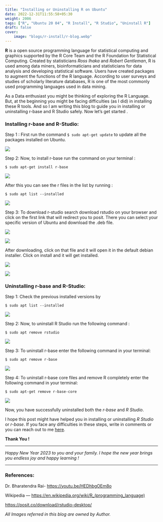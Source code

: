 ```yaml
---
title: "Installing or Uninstalling R on Ubuntu"
date: 2022-12-31T11:55:58+05:30
weight: 2006
tags: ["R", "Ubuntu 20 04", "R Install", "R Studio", "Uninstall R"]
draft: false
cover:
    image: "blogs/r-install/r-blog.webp"
---
```


**R** is a open source programming language for statistical computing and graphics supported by the R Core Team and the R Foundation for Statistical Computing. Created by statisticians *Ross Ihaka* and *Robert Gentleman*, R is used among data miners, bioinformaticians and statisticians for data analysis and developing statistical software. Users have created packages to augment the functions of the R language. According to user surveys and studies of scholarly literature databases, R is one of the most commonly used programming languages used in data mining.

As a Data enthusiast you might be thinking of exploring the R Language. But, at the beginning you might be facing difficulties (as I did) in installing these R tools. And so I am writing this blog to guide you in installing or uninstalling r-base and R Studio safely. Now let’s get started .

### Installing r-base and R-Studio:
Step 1 : First run the command `$ sudo apt-get update` to update all the packages installed on Ubuntu.

![](/blogs/r-install/r1.webp)

Step 2: Now, to install r-base run the command on your terminal :

`$ sudo apt-get install r-base`

![](/blogs/r-install/r2.webp)

After this you can see the r files in the list by running :

`$ sudo apt list --installed`

![](/blogs/r-install/r3.webp)

Step 3: To download r-studio search download rstudio on your browser and click on the first link that will redirect you to posit. There you can select your specific version of Ubuntu and download the .deb file.

![](/blogs/r-install/r4.webp)

![](/blogs/r-install/r5.webp)

After downloading, click on that file and it will open it in the default debian installer. Click on install and it will get installed.

![](/blogs/r-install/r6.webp)

![](/blogs/r-install/r7.webp)

### Uninstalling r-base and R-Studio:

Step 1: Check the previous installed versions by

`$ sudo apt list --installed`

![](/blogs/r-install/r8.webp)

Step 2: Now, to uninstall R Studio run the following command :

`$ sudo apt remove rstudio`

![](/blogs/r-install/r9.webp)

Step 3: To uninstall r-base enter the following command in your terminal:

`$ sudo apt remove r-base`

![](/blogs/r-install/r10.webp)

Step 4: To uninstall r-base core files and remove R completely enter the following command in your terminal:

`$ sudo apt-get remove r-base-core`

![](/blogs/r-install/r11.webp)


Now, you have successfully uninstalled both the *r-base* and *R Studio*.

I hope this post might have helped you in installing or uninstalling *R Studio* or *r-base*. If you face any difficulties in these steps, write in comments or you can reach out to me [here](https://linkedin.com/in/shreyash-somvanshi-859893215).

**Thank You !**

---
*Happy New Year 2023 to you and your family. I hope the new year brings you endless joy and happy learning !*

---

### References:

Dr. Bharatendra Rai- https://youtu.be/HEDhbgOEm8o

Wikipedia — https://en.wikipedia.org/wiki/R_(programming_language)

https://posit.co/download/rstudio-desktop/

*All Images referred in this blog are owned by Author.*

